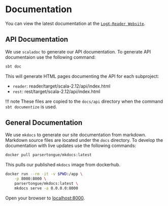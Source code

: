 # Documentation

You can view the latest documentation at the [`LogX-Reader Website`](https://clu-ling.github.io/logx-reader/).

## API Documentation

We use `scaladoc` to generate our API documentation. To generate API documentaion use the following command:

```bash
sbt doc
```

This will generate HTML pages documenting the API for each subproject:

- `reader`: reader/target/scala-2.12/api/index.html
- `rest`: rest/target/scala-2.12/api/index.html

!!! note
    These files are copied to the `docs/api` directory when the command `sbt documentize` is used.

## General Documentation

We use `mkdocs` to generate our site documentation from markdown. Markdown source files are located under the `docs` directory. To develop the documentation with live updates use the following commands:

```bash
docker pull parsertongue/mkdocs:latest
```

This pulls our published `mkdocs` image from dockerhub.

```bash
docker run --rm -it -v $PWD:/app \
    -p 8000:8000 \
    parsertongue/mkdocs:latest \
    mkdocs serve -a 0.0.0.0:8000
```

Open your browser to [localhost:8000](http://localhost:80000).

